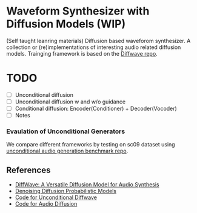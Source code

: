 # Waveform Synthesizer with Diffusion Models (WIP)
(Self taught leanring materials) Diffusion based waveforom synthesizer. A collection or (re)implementations of interesting audio related diffusion models. Trainging framework is based on the [Diffwave repo](https://github.com/lmnt-com/diffwave). 

# TODO
- [ ] Unconditional diffusion
- [ ] Unconditional diffusion w and w/o guidance
- [ ] Conditional diffusion: Encoder(Conditioner) + Decoder(Vocoder)
- [ ] Notes

### Evaulation of Unconditional Generators
We compare different frameworks by testing on sc09 dataset using [unconditional audio generation benchmark repo](https://github.com/gzhu06/Unconditional-Audio-Generation-Benchmark).

## References
- [DiffWave: A Versatile Diffusion Model for Audio Synthesis](https://arxiv.org/pdf/2009.09761.pdf)
- [Denoising Diffusion Probabilistic Models](https://arxiv.org/pdf/2006.11239.pdf)
- [Code for Unconditional Diffwave](https://github.com/philsyn/DiffWave-unconditional)
- [Code for Audio Diffusion](https://github.com/archinetai/audio-diffusion-pytorch)

